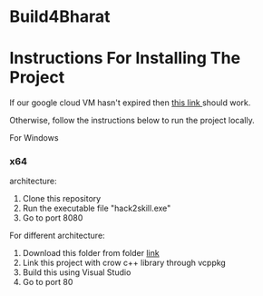 # Build4Bharat

<h1> Instructions For Installing The Project</h1>

If our google cloud VM hasn't expired then <a href="http://34.131.203.192/"> this link </a> should work.

Otherwise, follow the instructions below to run the project locally.

For Windows <h3> x64 </h3>architecture:

1. Clone this repository
2. Run the executable file "hack2skill.exe"
3. Go to port 8080

For different architecture:

1. Download this folder from folder <a href="https://drive.google.com/drive/folders/1NGFmHrxZN--hF96bYnlMFIIoDHZiUEg8?usp=sharing"> link </a>
2. Link this project with crow c++ library through vcppkg
3. Build this using Visual Studio
4. Go to port 80
